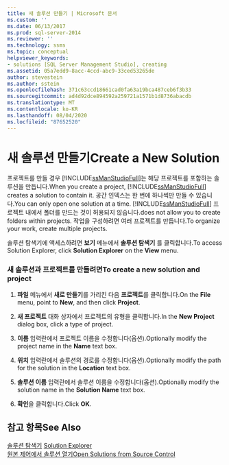 ```yaml
---
title: 새 솔루션 만들기 | Microsoft 문서
ms.custom: ''
ms.date: 06/13/2017
ms.prod: sql-server-2014
ms.reviewer: ''
ms.technology: ssms
ms.topic: conceptual
helpviewer_keywords:
- solutions [SQL Server Management Studio], creating
ms.assetid: 05a7edd9-8acc-4ccd-abc9-33ced53265de
author: stevestein
ms.author: sstein
ms.openlocfilehash: 371c63ccd18661cad0fa63a19bca487ceb6f3b33
ms.sourcegitcommit: ad4d92dce894592a259721a1571b1d8736abacdb
ms.translationtype: MT
ms.contentlocale: ko-KR
ms.lasthandoff: 08/04/2020
ms.locfileid: "87652520"
---
```

# <a name="create-a-new-solution"></a><span data-ttu-id="b9387-102">새 솔루션 만들기</span><span class="sxs-lookup"><span data-stu-id="b9387-102">Create a New Solution</span></span>
  <span data-ttu-id="b9387-103">프로젝트를 만들 경우 [!INCLUDE[ssManStudioFull](../../includes/ssmanstudiofull-md.md)]는 해당 프로젝트를 포함하는 솔루션을 만듭니다.</span><span class="sxs-lookup"><span data-stu-id="b9387-103">When you create a project, [!INCLUDE[ssManStudioFull](../../includes/ssmanstudiofull-md.md)] creates a solution to contain it.</span></span> <span data-ttu-id="b9387-104">공간 인덱스는 한 번에 하나씩만 만들 수 있습니다.</span><span class="sxs-lookup"><span data-stu-id="b9387-104">You can only open one solution at a time.</span></span> [!INCLUDE[ssManStudioFull](../../includes/ssmanstudiofull-md.md)] <span data-ttu-id="b9387-105">프로젝트 내에서 폴더를 만드는 것이 허용되지 않습니다.</span><span class="sxs-lookup"><span data-stu-id="b9387-105">does not allow you to create folders within projects.</span></span> <span data-ttu-id="b9387-106">작업을 구성하려면 여러 프로젝트를 만듭니다.</span><span class="sxs-lookup"><span data-stu-id="b9387-106">To organize your work, create multiple projects.</span></span>  
  
 <span data-ttu-id="b9387-107">솔루션 탐색기에 액세스하려면 **보기** 메뉴에서 **솔루션 탐색기** 를 클릭합니다.</span><span class="sxs-lookup"><span data-stu-id="b9387-107">To access Solution Explorer, click **Solution Explorer** on the **View** menu.</span></span>  
  
### <a name="to-create-a-new-solution-and-project"></a><span data-ttu-id="b9387-108">새 솔루션과 프로젝트를 만들려면</span><span class="sxs-lookup"><span data-stu-id="b9387-108">To create a new solution and project</span></span>  
  
1.  <span data-ttu-id="b9387-109">**파일** 메뉴에서 **새로 만들기**를 가리킨 다음 **프로젝트**를 클릭합니다.</span><span class="sxs-lookup"><span data-stu-id="b9387-109">On the **File** menu, point to **New**, and then click **Project**.</span></span>  
  
2.  <span data-ttu-id="b9387-110">**새 프로젝트** 대화 상자에서 프로젝트의 유형을 클릭합니다.</span><span class="sxs-lookup"><span data-stu-id="b9387-110">In the **New Project** dialog box, click a type of project.</span></span>  
  
3.  <span data-ttu-id="b9387-111">**이름** 입력란에서 프로젝트 이름을 수정합니다(옵션).</span><span class="sxs-lookup"><span data-stu-id="b9387-111">Optionally modify the project name in the **Name** text box.</span></span>  
  
4.  <span data-ttu-id="b9387-112">**위치** 입력란에서 솔루션의 경로를 수정합니다(옵션).</span><span class="sxs-lookup"><span data-stu-id="b9387-112">Optionally modify the path for the solution in the **Location** text box.</span></span>  
  
5.  <span data-ttu-id="b9387-113">**솔루션 이름** 입력란에서 솔루션 이름을 수정합니다(옵션).</span><span class="sxs-lookup"><span data-stu-id="b9387-113">Optionally modify the solution name in the **Solution Name** text box.</span></span>  
  
6.  <span data-ttu-id="b9387-114">**확인**을 클릭합니다.</span><span class="sxs-lookup"><span data-stu-id="b9387-114">Click **OK**.</span></span>  
  
## <a name="see-also"></a><span data-ttu-id="b9387-115">참고 항목</span><span class="sxs-lookup"><span data-stu-id="b9387-115">See Also</span></span>  
 <span data-ttu-id="b9387-116">[솔루션 탐색기](solution-explorer.md) </span><span class="sxs-lookup"><span data-stu-id="b9387-116">[Solution Explorer](solution-explorer.md) </span></span>  
 [<span data-ttu-id="b9387-117">원본 제어에서 솔루션 열기</span><span class="sxs-lookup"><span data-stu-id="b9387-117">Open Solutions from Source Control</span></span>](../../database-engine/open-solutions-from-source-control.md)  
  
  
